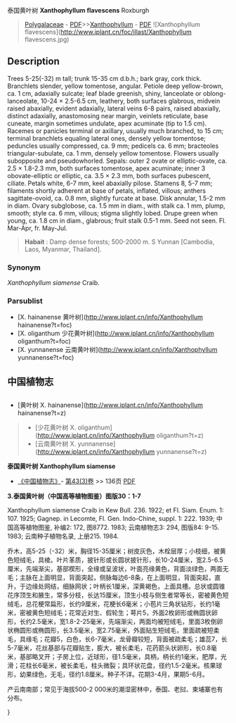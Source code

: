 泰国黄叶树 **Xanthophyllum flavescens** Roxburgh

> [Polygalaceae](http://www.iplant.cn/info/Polygalaceae?t=foc) - [PDF](http://www.iplant.cn/foc/pdf/Polygalaceae.pdf)>>[Xanthophyllum](http://www.iplant.cn/info/Xanthophyllum?t=foc) - [PDF](http://www.iplant.cn/foc/pdf/Xanthophyllum.pdf)
![Xanthophyllum flavescens](http://www.iplant.cn/foc/illast/Xanthophyllum flavescens.jpg)

## Description

Trees 5-25(-32) m tall; trunk 15-35 cm d.b.h.; bark gray, cork thick. Branchlets slender, yellow tomentose, angular. Petiole deep yellow-brown, ca. 1 cm, adaxially sulcate; leaf blade greenish, shiny, lanceolate or oblong-lanceolate, 10-24 × 2.5-6.5 cm, leathery, both surfaces glabrous, midvein raised abaxially, evident adaxially, lateral veins 6-8 pairs, raised abaxially, distinct adaxially, anastomosing near margin, veinlets reticulate, base cuneate, margin sometimes undulate, apex acuminate (tip to 1.5 cm). Racemes or panicles terminal or axillary, usually much branched, to 15 cm; terminal branchlets equaling lateral ones, densely yellow tomentose; peduncles usually compressed, ca. 9 mm; pedicels ca. 6 mm; bracteoles triangular-subulate, ca. 1 mm, densely yellow tomentose. Flowers usually subopposite and pseudowhorled. Sepals: outer 2 ovate or elliptic-ovate, ca. 2.5 × 1.8-2.3 mm, both surfaces tomentose, apex acuminate; inner 3 obovate-elliptic or elliptic, ca. 3.5 × 2.3 mm, both surfaces pubescent, ciliate. Petals white, 6-7 mm, keel abaxially pilose. Stamens 8, 5-7 mm; filaments shortly adherent at base of petals, inflated, villous; anthers sagittate-ovoid, ca. 0.8 mm, slightly furcate at base. Disk annular, 1.5-2 mm in diam. Ovary subglobose, ca. 1.5 mm in diam., with stalk ca. 1 mm, plump, smooth; style ca. 6 mm, villous; stigma slightly lobed. Drupe green when young, ca. 1.8 cm in diam., glabrous; fruit stalk 0.5-1 mm. Seed not seen. Fl. Mar-Apr, fr. May-Jul.

> **Habait** : 
> Damp dense forests; 500-2000 m. S Yunnan [Cambodia, Laos, Myanmar, Thailand].

### Synonym
*Xanthophyllum siamense* Craib.

### Parsublist

* [X.  hainanense  黄叶树](http://www.iplant.cn/info/Xanthophyllum hainanense?t=foc)
* [X.  oliganthum  少花黄叶树](http://www.iplant.cn/info/Xanthophyllum oliganthum?t=foc)
* [X.  yunnanense  云南黄叶树](http://www.iplant.cn/info/Xanthophyllum yunnanense?t=foc)

## 中国植物志

## 
* [黄叶树  X.  hainanense](http://www.iplant.cn/info/Xanthophyllum hainanense?t=z)
> * [少花黄叶树  X.  oliganthum](http://www.iplant.cn/info/Xanthophyllum oliganthum?t=z)
> * [云南黄叶树  X.  yunnanense](http://www.iplant.cn/info/Xanthophyllum yunnanense?t=z)

**泰国黄叶树 Xanthophyllum siamense**

* [《中国植物志》](http://www.iplant.cn/frps)- [第43(3)卷](http://www.iplant.cn/frps/vol/43(3)) >> 136页 [PDF](http://www.iplant.cn/frps/pdf/43(3)/136a.PDF)

**3.泰国黄叶树（中国高等植物图鉴）图版30：1-7**

Xanthophyllum siamense Craib in Kew Bull. 236. 1922; et Fl. Siam. Enum. 1: 107. 1925; Gagnep. in Lecomte, Fl. Gen. Indo-Chine, suppl. 1: 222. 1939; 中国高等植物图鉴, 补编2: 172, 图8772. 1983; 云南植物志3: 294, 图版84: 9-15. 1983; 云南种子植物名录, 上册215. 1984.

乔木，高5-25（-32）米，胸径15-35厘米；树皮灰色，木栓层厚；小枝细，被黄色短绒毛，具棱。叶片革质，披针形或长圆状披针形，长10-24厘米，宽2.5-6.5厘米，先端渐尖，基部楔形，全缘或呈波状，叶面亮缘黄色，背面淡绿色，两面无毛；主脉在上面明显，背面突起，侧脉每边6-8条，在上面明显，背面突起，直升，于边缘处网结，细脉网状；叶柄长1厘米，深黄褐色，上面具槽。总状或圆锥花序顶生和腋生，常多分枝，长达15厘米，顶生小枝与侧生者常等长，密被黄色短绒毛，总花梗常扁形，长约9厘米，花梗长6毫米；小苞片三角状钻形，长约1毫米，密被黄色短绒毛；花常近对生、假轮生；萼片5，外面2枚卵形或椭圆状卵形，长约2.5毫米，宽1.8-2-25毫米，先端渐尖，两面均被短绒毛，里面3枚倒卵状椭圆形或椭圆形，长3.5毫米，宽2.75毫米，外面贴生短绒毛，里面疏被短柔毛，具缘毛；花瓣5，白色，长6-7毫米，龙骨瓣较短，背面被疏柔毛；雄蕊7，长5-7毫米，花丝基部与花瓣贴生，膨大，被长柔毛，花药箭头状卵形，长0.8毫米，基部略叉开；子房上位，近球形，径1.5毫米，具柄，柄长约1毫米，肥厚，光滑；花柱长6毫米，被长柔毛，柱头微裂；具环状花盘，径约1.5-2毫米。核果球形，幼果绿色，无毛，径约1.8厘米。种子不详。花期3-4月，果期5-6月。

产云南南部；常见于海拔500-2 000米的潮湿密林中，泰国、老挝、柬埔寨也有分布。

}